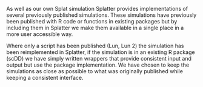 As well as our own Splat simulation Splatter provides implementations of several previously published simulations. These simulations have previously been published with R code or functions in existing packages but by including them in Splatter we make them available in a single place in a more user accessible way.

Where only a script has been published (Lun, Lun 2) the simulation has been reimplemented in Splatter, if the simulation is in an existing R package (scDD) we have simply written wrappers that provide consistent input and output but use the package implementation. We have chosen to keep the simulations as close as possible to what was originally published while keeping a consistent interface.